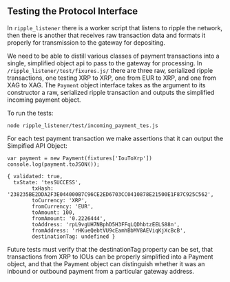 ## Testing the Protocol Interface

In `ripple_listener` there is a worker script that listens to ripple the network, then there is another
that receives raw transaction data and formats it properly for transmission to the gateway for depositing.

We need to be able to distill various classes of payment transactions into a single, simplified object api to pass to the gateway for processing. In `/ripple_listener/test/fixures.js/` there are three raw, serialized ripple transactions, one testing XRP to XRP, one from EUR to XRP, and one from XAG to XAG. The `Payment` object interface takes as the argument to its constructor a raw, serialized ripple transaction and outputs the simplified incoming payment object.

To run the tests:

    node ripple_listener/test/incoming_payment_tes.js

For each test payment transaction we make assertions that it can output the Simpified API Object:

    var payment = new Payment(fixtures['IouToXrp'])
    console.log(payment.toJSON());
	
    { validated: true,
      txState: 'tesSUCCESS',
			txHash: '238235BE2DDA2F3E044000B7C96CE2ED6703CC0410878E21500E1F87C925C562',
			toCurrency: 'XRP',
			fromCurrency: 'EUR',
			toAmount: 100,
			fromAmount: '0.2226444',
			toAddress: 'rpL9vgUH7NBphD5H3FFqLQDhbtzEELS88n',
			fromAddress: 'rHKueQebtVU9cEamhBbMV8AEViqKjXcBcB',
			destinationTag: undefined }

Future tests must verify that the destinationTag property can be set, that transactions from XRP to IOUs can be properly simplified into a Payment object, and that the Payment object can distinguish whether it was an inbound or outbound payment from a particular gateway address.
